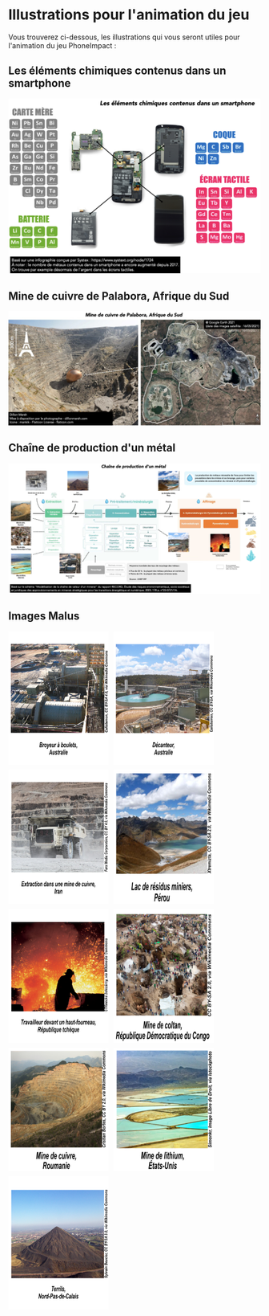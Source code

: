 # Illustrations pour l'animation du jeu 
Vous trouverez ci-dessous, les illustrations qui vous seront utiles pour l'animation du jeu PhoneImpact :
## Les éléments chimiques contenus dans un smartphone
![smartphone_demonte.png](Illustrations/smartphone_demonte.png)
## Mine de cuivre de Palabora, Afrique du Sud
![MineCuivrePalabora.jpg](Illustrations/MineCuivrePalabora.jpg)
## Chaîne de production d'un métal
![chaine_production_metal.jpeg](Illustrations/chaine_production_metal.jpeg)
## Images Malus
<div style="display: flex; flex-wrap: wrap; gap: 10px;">
  <img src="Illustrations/ImagesMalus/broyage.png" alt="Broyage" style="width: 200px; height: auto;">
  <img src="Illustrations/ImagesMalus/decantation.png" alt="Décantation" style="width: 200px; height: auto;">
  <img src="Illustrations/ImagesMalus/extraction.png" alt="Extraction" style="width: 200px; height: auto;">
  <img src="Illustrations/ImagesMalus/lac_residus.png" alt="Lac Résidus" style="width: 200px; height: auto;">
  <img src="Illustrations/ImagesMalus/metallurgie.png" alt="Métallurgie" style="width: 200px; height: auto;">
  <img src="Illustrations/ImagesMalus/mine_coltan.png" alt="Mine Coltan" style="width: 200px; height: auto;">
  <img src="Illustrations/ImagesMalus/mine_cuivre.png" alt="Mine Cuivre" style="width: 200px; height: auto;">
  <img src="Illustrations/ImagesMalus/mine_lithium.png" alt="Mine Lithium" style="width: 200px; height: auto;">
  <img src="Illustrations/ImagesMalus/terril.png" alt="Terril" style="width: 200px; height: auto;">
</div>
